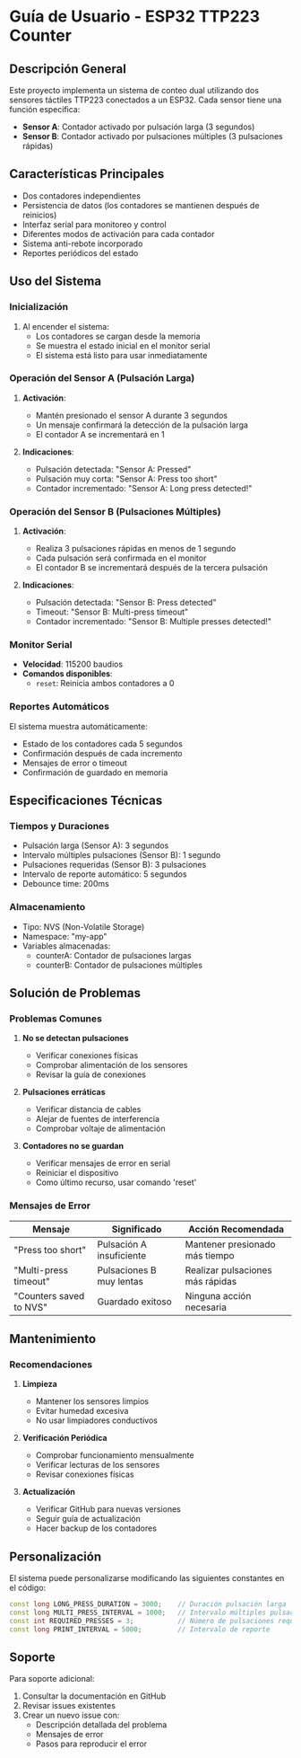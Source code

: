 # Guía de Usuario - ESP32 TTP223 Counter

## Descripción General

Este proyecto implementa un sistema de conteo dual utilizando dos sensores táctiles TTP223 conectados a un ESP32. Cada sensor tiene una función específica:

- **Sensor A**: Contador activado por pulsación larga (3 segundos)
- **Sensor B**: Contador activado por pulsaciones múltiples (3 pulsaciones rápidas)

## Características Principales

- Dos contadores independientes
- Persistencia de datos (los contadores se mantienen después de reinicios)
- Interfaz serial para monitoreo y control
- Diferentes modos de activación para cada contador
- Sistema anti-rebote incorporado
- Reportes periódicos del estado

## Uso del Sistema

### Inicialización

1. Al encender el sistema:
   - Los contadores se cargan desde la memoria
   - Se muestra el estado inicial en el monitor serial
   - El sistema está listo para usar inmediatamente

### Operación del Sensor A (Pulsación Larga)

1. **Activación**:
   - Mantén presionado el sensor A durante 3 segundos
   - Un mensaje confirmará la detección de la pulsación larga
   - El contador A se incrementará en 1

2. **Indicaciones**:
   - Pulsación detectada: "Sensor A: Pressed"
   - Pulsación muy corta: "Sensor A: Press too short"
   - Contador incrementado: "Sensor A: Long press detected!"

### Operación del Sensor B (Pulsaciones Múltiples)

1. **Activación**:
   - Realiza 3 pulsaciones rápidas en menos de 1 segundo
   - Cada pulsación será confirmada en el monitor
   - El contador B se incrementará después de la tercera pulsación

2. **Indicaciones**:
   - Pulsación detectada: "Sensor B: Press detected"
   - Timeout: "Sensor B: Multi-press timeout"
   - Contador incrementado: "Sensor B: Multiple presses detected!"

### Monitor Serial

- **Velocidad**: 115200 baudios
- **Comandos disponibles**:
  - `reset`: Reinicia ambos contadores a 0

### Reportes Automáticos

El sistema muestra automáticamente:
- Estado de los contadores cada 5 segundos
- Confirmación después de cada incremento
- Mensajes de error o timeout
- Confirmación de guardado en memoria

## Especificaciones Técnicas

### Tiempos y Duraciones

- Pulsación larga (Sensor A): 3 segundos
- Intervalo múltiples pulsaciones (Sensor B): 1 segundo
- Pulsaciones requeridas (Sensor B): 3 pulsaciones
- Intervalo de reporte automático: 5 segundos
- Debounce time: 200ms

### Almacenamiento

- Tipo: NVS (Non-Volatile Storage)
- Namespace: "my-app"
- Variables almacenadas:
  - counterA: Contador de pulsaciones largas
  - counterB: Contador de pulsaciones múltiples

## Solución de Problemas

### Problemas Comunes

1. **No se detectan pulsaciones**
   - Verificar conexiones físicas
   - Comprobar alimentación de los sensores
   - Revisar la guía de conexiones

2. **Pulsaciones erráticas**
   - Verificar distancia de cables
   - Alejar de fuentes de interferencia
   - Comprobar voltaje de alimentación

3. **Contadores no se guardan**
   - Verificar mensajes de error en serial
   - Reiniciar el dispositivo
   - Como último recurso, usar comando 'reset'

### Mensajes de Error

| Mensaje | Significado | Acción Recomendada |
|---------|-------------|-------------------|
| "Press too short" | Pulsación A insuficiente | Mantener presionado más tiempo |
| "Multi-press timeout" | Pulsaciones B muy lentas | Realizar pulsaciones más rápidas |
| "Counters saved to NVS" | Guardado exitoso | Ninguna acción necesaria |

## Mantenimiento

### Recomendaciones

1. **Limpieza**
   - Mantener los sensores limpios
   - Evitar humedad excesiva
   - No usar limpiadores conductivos

2. **Verificación Periódica**
   - Comprobar funcionamiento mensualmente
   - Verificar lecturas de los sensores
   - Revisar conexiones físicas

3. **Actualización**
   - Verificar GitHub para nuevas versiones
   - Seguir guía de actualización
   - Hacer backup de los contadores

## Personalización

El sistema puede personalizarse modificando las siguientes constantes en el código:

```cpp
const long LONG_PRESS_DURATION = 3000;    // Duración pulsación larga
const long MULTI_PRESS_INTERVAL = 1000;   // Intervalo múltiples pulsaciones
const int REQUIRED_PRESSES = 3;           // Número de pulsaciones requeridas
const long PRINT_INTERVAL = 5000;         // Intervalo de reporte
```

## Soporte

Para soporte adicional:
1. Consultar la documentación en GitHub
2. Revisar issues existentes
3. Crear un nuevo issue con:
   - Descripción detallada del problema
   - Mensajes de error
   - Pasos para reproducir el error